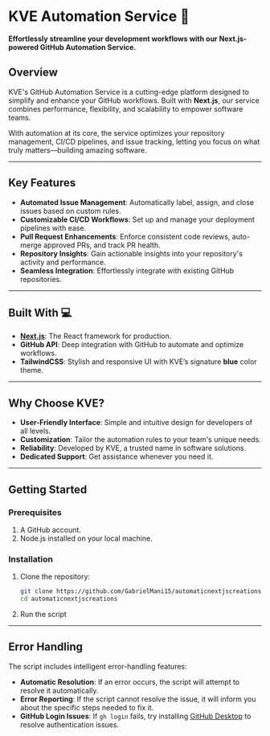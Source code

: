  
# KVE Automation Service 🚀  
**Effortlessly streamline your development workflows with our Next.js-powered GitHub Automation Service.**  

## Overview  
KVE's GitHub Automation Service is a cutting-edge platform designed to simplify and enhance your GitHub workflows. Built with **Next.js**, our service combines performance, flexibility, and scalability to empower software teams.  

With automation at its core, the service optimizes your repository management, CI/CD pipelines, and issue tracking, letting you focus on what truly matters—building amazing software.  

---

## Key Features  
- **Automated Issue Management**: Automatically label, assign, and close issues based on custom rules.  
- **Customizable CI/CD Workflows**: Set up and manage your deployment pipelines with ease.  
- **Pull Request Enhancements**: Enforce consistent code reviews, auto-merge approved PRs, and track PR health.  
- **Repository Insights**: Gain actionable insights into your repository's activity and performance.  
- **Seamless Integration**: Effortlessly integrate with existing GitHub repositories.  

---

## Built With 💻  
- **[Next.js](https://nextjs.org/)**: The React framework for production.  
- **GitHub API**: Deep integration with GitHub to automate and optimize workflows.  
- **TailwindCSS**: Stylish and responsive UI with KVE’s signature **blue** color theme.  

---

## Why Choose KVE?  
- **User-Friendly Interface**: Simple and intuitive design for developers of all levels.  
- **Customization**: Tailor the automation rules to your team's unique needs.  
- **Reliability**: Developed by KVE, a trusted name in software solutions.  
- **Dedicated Support**: Get assistance whenever you need it.  

---

## Getting Started  
### Prerequisites  
1. A GitHub account.  
2. Node.js installed on your local machine.  

### Installation  
1. Clone the repository:  
   ```bash
   git clone https://github.com/GabrielMani15/automaticnextjscreations
   cd automaticnextjscreations
2. Run the script

---

## Error Handling  
The script includes intelligent error-handling features:  
- **Automatic Resolution**: If an error occurs, the script will attempt to resolve it automatically.  
- **Error Reporting**: If the script cannot resolve the issue, it will inform you about the specific steps needed to fix it.  
- **GitHub Login Issues**: If `gh login` fails, try installing [GitHub Desktop](https://desktop.github.com/) to resolve authentication issues.  

